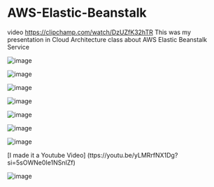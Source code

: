 # AWS-Elastic-Beanstalk
video  https://clipchamp.com/watch/DzUZfK32hTR 
This was my presentation in Cloud Architecture class about AWS Elastic Beanstalk Service

![image](https://github.com/kalejcamto/AWS-Elastic-Beanstalk/assets/101201140/e4d53a8d-ab39-4cfe-8025-3af2200c8f3c)

![image](https://github.com/kalejcamto/AWS-Elastic-Beanstalk/assets/101201140/29c4946e-733e-4dd1-bd16-3cd70b3b87ea)

![image](https://github.com/kalejcamto/AWS-Elastic-Beanstalk/assets/101201140/6db3eb1a-ef32-4370-ad50-689f1b80e54c)

![image](https://github.com/kalejcamto/AWS-Elastic-Beanstalk/assets/101201140/3d624837-780b-43c7-804e-b894c6930725)

![image](https://github.com/kalejcamto/AWS-Elastic-Beanstalk/assets/101201140/43b16b93-66a2-4467-b964-ec463048e348)

![image](https://github.com/kalejcamto/AWS-Elastic-Beanstalk/assets/101201140/d30318ed-cdc3-44c9-8073-177c45d40a4a)

![image](https://github.com/kalejcamto/AWS-Elastic-Beanstalk/assets/101201140/4258934e-563d-4c96-a1b2-f6c1265892ab)

[I made it a Youtube Video] (ttps://youtu.be/yLMRrfNX1Dg?si=5sOWNe0Ie1NSnIZf)

![image](https://github.com/kalejcamto/AWS-Elastic-Beanstalk/assets/101201140/89aa98f4-f1a8-4d60-8543-7a5aaa67ae50)


